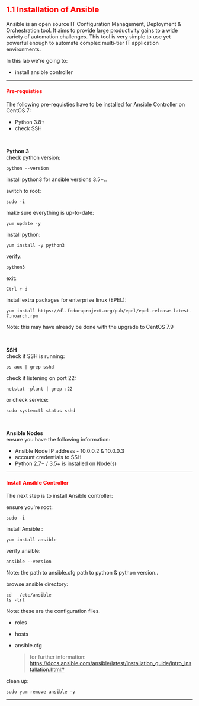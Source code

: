## <font color='red'>1.1 Installation of Ansible</font>
Ansible is an open source IT Configuration Management, Deployment & Orchestration tool. It aims to provide large productivity gains to a wide variety of automation challenges. This tool is very simple to use yet powerful enough to automate complex multi-tier IT application environments. 


In this lab we're going to:
* install ansible controller

---

#### <font color='red'>Pre-requisties</font> 
The following pre-requisties have to be installed for Ansible Controller on CentOS 7:
* Python 3.8+
* check SSH

</br>

**Python 3**  
check python version:
```
python --version
```
install python3 for ansible versions 3.5+..

switch to root:
```
sudo -i
```
make sure everything is up-to-date:
```
yum update -y
```
install python:
```
yum install -y python3
```
verify:
```
python3
```
exit:
```
Ctrl + d
```
install extra packages for enterprise linux (EPEL):
```
yum install https://dl.fedoraproject.org/pub/epel/epel-release-latest-7.noarch.rpm
```
Note: this may have  already be done with the upgrade to CentOS 7.9

</br>

**SSH**  
check if SSH is running:
```
ps aux | grep sshd
```
check if listening on port 22:
```
netstat -plant | grep :22
```
or check service:
```
sudo systemctl status sshd
```
</br>

**Ansible Nodes**  
ensure you have the following information:
* Ansible Node IP address - 10.0.0.2 & 10.0.0.3
* account credentials to SSH
* Python 2.7+ / 3.5+ is installed on Node(s)

---

#### <font color='red'>Install Ansible Controller</font>
The next step is to install Ansible controller: 

ensure you're root:
```
sudo -i
```
install Ansible :
```
yum install ansible
```
verify ansible:
```
ansible --version
```
Note: the path to ansible.cfg  path to python & python version..  

browse ansible directory:
```
cd   /etc/ansible
ls -lrt
```
Note: these are the configuration files.
* roles
* hosts
* ansible.cfg

  > for further information: https://docs.ansible.com/ansible/latest/installation_guide/intro_installation.html#

clean up:
```
sudo yum remove ansible -y
```

---
